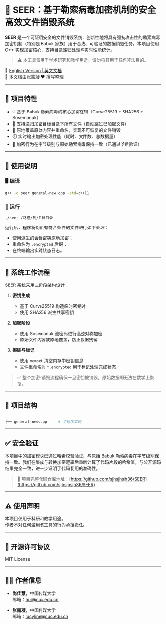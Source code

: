 # 🔐 SEER：基于勒索病毒加密机制的安全高效文件销毁系统

**SEER** 是一个可证明安全的文件销毁系统，创新性地将具有强抗攻击性的勒索病毒加密机制（特别是 Babuk 家族）用于合法、可验证的数据销毁任务。本项目使用 C++ 实现加密核心，支持目录递归处理与实时性能统计。

> ⚠️ 本工具仅用于学术研究和教学用途，请勿将其用于任何非法目的。

📖 [English Version | 英文文档](./README.md)  
📘 本文档由张露凝 ❤️ 撰写整理

---

## 📌 项目特性

- 💡 基于 Babuk 勒索病毒的核心加密逻辑（Curve25519 + SHA256 + Sosemanuk）
- 🔁 支持递归加密目标目录下所有文件（自动跳过已加密文件）
- 🧹 原地覆盖原始内容并重命名，实现不可恢复的文件销毁
- ⏱️ 实时输出加密处理性能（耗时、文件数、总数据量）
- 🧪 加密行为在字节级别与原始勒索病毒保持一致（已通过哈希验证）

---

## 🔧 使用说明

### 🖥️ 编译

```bash
g++ -o seer general-new.cpp -std=c++11
```

### 🚀 运行

```bash
./seer /路径/到/目标目录
```

运行后，程序将对所有符合条件的文件进行如下处理：

- 使用派生的会话密钥原地加密；
- 重命名为 `.encrypted` 后缀；
- 在终端输出实时状态日志。

---

## 🔐 系统工作流程

SEER 系统采用三阶段架构设计：

1. **密钥生成**  
   - 基于 Curve25519 构造临时密钥对  
   - 使用 SHA256 派生共享密钥

2. **加密阶段**  
   - 使用 Sosemanuk 流密码进行高速对称加密  
   - 原始文件内容被原地覆盖，防止数据残留

3. **擦除与标记**  
   - 使用 `memset` 清空内存中密钥信息  
   - 文件重命名为 `*.encrypted` 用于标记处理完成状态

> ✅ 整个加密-销毁流程确保一旦密钥被销毁，原始数据即无法在数学上恢复。

---

## 📂 项目结构

```bash
.
├── general-new.cpp     # 主程序实现
```

---

## ✅ 安全验证

本项目中的加密模块已通过哈希校验验证，与原始 Babuk 勒索病毒在字节级别保持一致。我们在集成与转换加密逻辑后重新计算了代码片段的哈希值，与公开源码结果完全一致，进一步证明了代码复用的准确性。  
> 🔎 项目完整代码仓库地址：[https://github.com/sjhsjhsjh36/SEER](https://github.com/sjhsjhsjh36/SEER)

---

## ⚠️ 使用声明

本项目仅用于科研和教学用途。  
作者不对任何滥用该工具的行为承担责任。

---

## 📄 开源许可协议

MIT License

---

## 👩‍💻 作者信息

- **尚佳慧**，中国传媒大学  
  邮箱：[hui@cuc.edu.cn](mailto:hui@cuc.edu.cn)

- **张露凝**，中国传媒大学  
  邮箱：[lucyline@cuc.edu.cn](mailto:lucyline@cuc.edu.cn)
